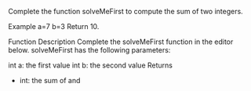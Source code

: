 Complete the function solveMeFirst to compute the sum of two integers.

Example
a=7
b=3
Return 10.

Function Description
Complete the solveMeFirst function in the editor below.
solveMeFirst has the following parameters:

int a: the first value
int b: the second value
Returns
- int: the sum of  and